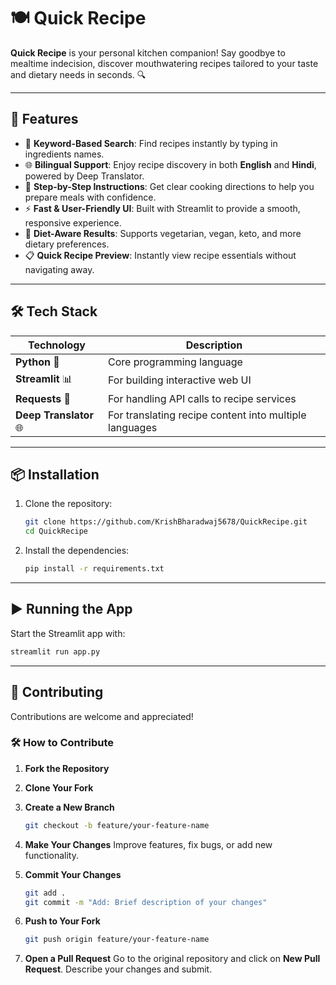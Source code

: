 # 🍽️ Quick Recipe

**Quick Recipe** is your personal kitchen companion! Say goodbye to mealtime indecision, discover mouthwatering recipes tailored to your taste and dietary needs in seconds. 🔍

---

## 🚀 Features

* 🔎 **Keyword-Based Search**: Find recipes instantly by typing in ingredients names.
* 🌐 **Bilingual Support**: Enjoy recipe discovery in both **English** and **Hindi**, powered by Deep Translator.
* 🍳 **Step-by-Step Instructions**: Get clear cooking directions to help you prepare meals with confidence.
* ⚡ **Fast & User-Friendly UI**: Built with Streamlit to provide a smooth, responsive experience.
* 🥗 **Diet-Aware Results**: Supports vegetarian, vegan, keto, and more dietary preferences.
* 📋 **Quick Recipe Preview**: Instantly view recipe essentials without navigating away.

---

## 🛠️ Tech Stack

| Technology        | Description                                               |
|------------------|-----------------------------------------------------------|
| **Python** 🐍     | Core programming language                                 |
| **Streamlit** 📊  | For building interactive web UI                          |
| **Requests** 🔗   | For handling API calls to recipe services                |
| **Deep Translator** 🌐 | For translating recipe content into multiple languages |

---

## 📦 Installation

1. Clone the repository:

   ```bash
   git clone https://github.com/KrishBharadwaj5678/QuickRecipe.git
   cd QuickRecipe
   ```

2. Install the dependencies:

   ```bash
   pip install -r requirements.txt
   ```

---

## ▶️ Running the App

Start the Streamlit app with:

```bash
streamlit run app.py
```
---

## 🤝 Contributing

Contributions are welcome and appreciated!

### 🛠️ How to Contribute

1. **Fork the Repository**  
2. **Clone Your Fork**
3. **Create a New Branch**

   ```bash
   git checkout -b feature/your-feature-name
   ```

4. **Make Your Changes**
   Improve features, fix bugs, or add new functionality.

5. **Commit Your Changes**

   ```bash
   git add .
   git commit -m "Add: Brief description of your changes"
   ```

6. **Push to Your Fork**

   ```bash
   git push origin feature/your-feature-name
   ```

7. **Open a Pull Request**
   Go to the original repository and click on **New Pull Request**. Describe your changes and submit.

